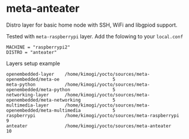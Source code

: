 # meta-anteater
Distro layer for basic home node with SSH, WiFi and libgpiod support.

Tested with `meta-raspberrypi` layer. Add the folowing to your `local.conf`

```
MACHINE = "raspberrypi2"
DISTRO = "anteater"
```

Layers setup example

```
openembedded-layer    /home/kimogi/yocto/sources/meta-openembedded/meta-oe                    5
meta-python           /home/kimogi/yocto/sources/meta-openembedded/meta-python                5
networking-layer      /home/kimogi/yocto/sources/meta-openembedded/meta-networking            5
multimedia-layer      /home/kimogi/yocto/sources/meta-openembedded/meta-multimedia            5
raspberrypi           /home/kimogi/yocto/sources/meta-raspberrypi                             9
anteater              /home/kimogi/yocto/sources/meta-anteater                                10
```
